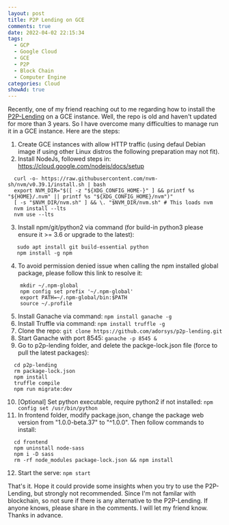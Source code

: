 ```yaml
---
layout: post
title: P2P Lending on GCE
comments: true
date: 2022-04-02 22:15:34
tags:
  - GCP
  - Google Cloud
  - GCE
  - P2P
  - Block Chain
  - Computer Engine
categories: Cloud
showAd: true
---
```


Recently, one of my friend reaching out to me regarding how to install the [P2P-Lending](https://github.com/adorsys/p2p-lending) on a GCE instance.
Well, the repo is old and haven't updated for more than 3 years.
So I have overcome many difficulties to manage run it in a GCE instance.
Here are the steps:

1. Create GCE instances with allow HTTP traffic (using defaul Debian image if using other Linux distros the following preparation may not fit).
2. Install NodeJs, followed steps in: https://cloud.google.com/nodejs/docs/setup
```
  curl -o- https://raw.githubusercontent.com/nvm-sh/nvm/v0.39.1/install.sh | bash
  export NVM_DIR="$([ -z "${XDG_CONFIG_HOME-}" ] && printf %s "${HOME}/.nvm" || printf %s "${XDG_CONFIG_HOME}/nvm")"
  [ -s "$NVM_DIR/nvm.sh" ] && \. "$NVM_DIR/nvm.sh" # This loads nvm
  nvm install --lts
  nvm use --lts
```
3. Install npm/git/python2 via command (for build-in python3 please ensure it >= 3.6 or upgrade to the latest): 
```
   sudo apt install git build-essential python
   npm install -g npm
```
4. To avoid permission denied issue when calling the npm installed global package, please follow this link to resolve it:
```
    mkdir ~/.npm-global
    npm config set prefix '~/.npm-global'
    export PATH=~/.npm-global/bin:$PATH
    source ~/.profile
```
5. Install Ganache via command: `npm install ganache -g`
6. Install Truffle via command: `npm install truffle -g`
7. Clone the repo: `git clone https://github.com/adorsys/p2p-lending.git`
8. Start Ganache with port 8545: `ganache -p 8545 &`
9. Go to p2p-lending folder, and delete the packge-lock.json file (force to pull the latest packages):
```
  cd p2p-lending
  rm package-lock.json
  npm install
  truffle compile
  npm run migrate:dev
```
10. [Optional] Set python executable, require python2 if not installed: `npm config set /usr/bin/python`
11. In frontend folder, modify package.json, change the package web version from "1.0.0-beta.37" to "^1.0.0". Then follow commands to install:
```
  cd frontend
  npm uninstall node-sass
  npm i -D sass
  rm -rf node_modules package-lock.json && npm install
```
12. Start the serve: `npm start`

That's it. Hope it could provide some insights when you try to use the P2P-Lending, but strongly not recommended.
Since I'm not familar with blockchain, so not sure if there is any alternative to the P2P-Lending.
If anyone knows, please share in the comments. I will let my friend know.
Thanks in advance.
